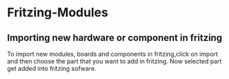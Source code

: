 # Fritzing-Modules
## Importing new hardware or component in fritzing
To import new modules, boards and components in fritzing,click on import and then choose the part that you want to add in fritzing. Now selected part get added into 
fritzing sofware.
